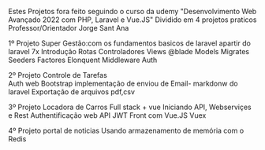 Estes Projetos fora feito seguindo o curso da udemy  "Desenvolvimento Web Avançado 2022 com PHP, Laravel e Vue.JS" Dividido em 4 projetos praticos Professor/Orientador Jorge Sant Ana


1º Projeto Super Gestão:com os fundamentos basicos de laravel apartir do laravel 7x 
  Introdução
  Rotas
  Controladores
  Views @blade
  Models
  Migrates
  Seeders
  Factores
  Elonquent 
  Middleware
  Auth
  
2º Projeto Controle de Tarefas  
    Auth web
    Bootstrap
    implementação de enviou de Email- markdonw do laravel
    Exportação de arquivos pdf,csv

3º Projeto Locadora de Carros Full stack + vue 
   Iniciando API, Webserviçes e Rest
   Authentificação web API JWT
   Front com Vue.JS
   Vuex

4º Projeto portal de noticias
   Usando armazenamento de memória com o Redis 
